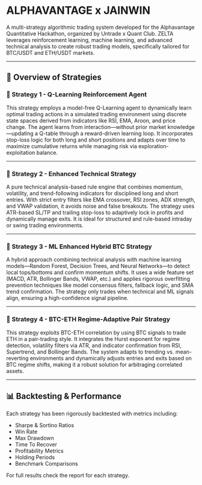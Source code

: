 # ALPHAVANTAGE x JAINWIN

A multi-strategy algorithmic trading system developed for the Alphavantage Quantitative Hackathon, organized by Untrade x Quant Club. ZELTA leverages reinforcement learning, machine learning, and advanced technical analysis to create robust trading models, specifically tailored for BTC/USDT and ETH/USDT markets.

---

## 🧠 Overview of Strategies

### 📌 Strategy 1 - Q-Learning Reinforcement Agent

This strategy employs a model-free Q-Learning agent to dynamically learn optimal trading actions in a simulated trading environment using discrete state spaces derived from indicators like RSI, EMA, Aroon, and price change. The agent learns from interaction—without prior market knowledge—updating a Q-table through a reward-driven learning loop. It incorporates stop-loss logic for both long and short positions and adapts over time to maximize cumulative returns while managing risk via exploration-exploitation balance.

---

### 📌 Strategy 2 - Enhanced Technical Strategy

A pure technical analysis-based rule engine that combines momentum, volatility, and trend-following indicators for disciplined long and short entries. With strict entry filters like EMA crossover, RSI zones, ADX strength, and VWAP validation, it avoids noise and false breakouts. The strategy uses ATR-based SL/TP and trailing stop-loss to adaptively lock in profits and dynamically manage exits. It is ideal for structured and rule-based intraday or swing trading environments.

---

### 📌 Strategy 3 - ML Enhanced Hybrid BTC Strategy

A hybrid approach combining technical analysis with machine learning models—Random Forest, Decision Trees, and Neural Networks—to detect local tops/bottoms and confirm momentum shifts. It uses a wide feature set (MACD, ATR, Bollinger Bands, VWAP, etc.) and applies rigorous overfitting prevention techniques like model consensus filters, fallback logic, and SMA trend confirmation. The strategy only trades when technical and ML signals align, ensuring a high-confidence signal pipeline.

---

### 📌 Strategy 4 - BTC-ETH Regime-Adaptive Pair Strategy

This strategy exploits BTC-ETH correlation by using BTC signals to trade ETH in a pair-trading style. It integrates the Hurst exponent for regime detection, volatility filters via ATR, and indicator confirmation from RSI, Supertrend, and Bollinger Bands. The system adapts to trending vs. mean-reverting environments and dynamically adjusts entries and exits based on BTC regime shifts, making it a robust solution for arbitraging correlated assets.

---

## 📊 Backtesting & Performance

Each strategy has been rigorously backtested with metrics including:
- Sharpe & Sortino Ratios
- Win Rate
- Max Drawdown
- Time To Recover 
- Profitability Metrics
- Holding Periods
- Benchmark Comparisons

For full results check the report for each strategy.

